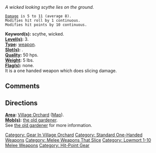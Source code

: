 *A wicked looking scythe lies on the ground.*

[`Damage`](Melee_Weapon_Values "wikilink")` is 5 to 11 (average 8).`  
`Modifies hit roll by 1 continuous.`  
`Modifies hit points by 10 continuous.`

**Keyword(s):** scythe, wicked.  
**[Level(s)](Object_Level "wikilink"):** 3.  
**[Type](:Category:_Object_Types "wikilink"):**
[weapon](:Category:_Melee_Weapons "wikilink").  
**[Slot(s)](Object_Slots "wikilink"):** <wielded>.  
**[Quality](Object_Quality "wikilink"):** 50 hps.  
**[Weight](Object_Weight "wikilink"):** 5 lbs.  
**[Flag(s)](:Category:_Object_Flags "wikilink"):** none.  
It is a one handed weapon which does slicing damage.

## Comments

## Directions

**[Area](:Category:_Areas "wikilink"):** [Village
Orchard](:Category:_Village_Orchard "wikilink")
([Map](Village_Orchard_Map "wikilink")).  
**[Mob(s)](:Category:_Mobs "wikilink"):** [the old
gardener](Old_Gardener "wikilink").  
See [the old gardener](Old_Gardener "wikilink") for more information.

[Category: Gear In Village
Orchard](Category:_Gear_In_Village_Orchard "wikilink") [Category:
Standard One-Handed
Weapons](Category:_Standard_One-Handed_Weapons "wikilink") [Category:
Melee Weapons That Slice](Category:_Melee_Weapons_That_Slice "wikilink")
[Category: Lowmort 1-10 Melee
Weapons](Category:_Lowmort_1-10_Melee_Weapons "wikilink") [Category:
Hit-Point Gear](Category:_Hit-Point_Gear "wikilink")

